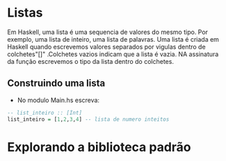 # Listas

Em Haskell, uma lista é uma sequencia de valores do mesmo tipo. Por exemplo, uma lista de inteiro, uma lista de palavras. Uma lista é criada em Haskell quando escrevemos valores separados por vigulas dentro de colchetes"[]" .Colchetes vazios indicam que a lista é vazia. NA assinatura da função escrevemos o tipo da lista dentro do colchetes.


## Construindo uma lista

- No modulo Main.hs escreva:
```haskell
-- list_inteiro :: [Ínt]
list_inteiro = [1,2,3,4] -- lista de numero inteitos
```

# Explorando a biblioteca padrão

